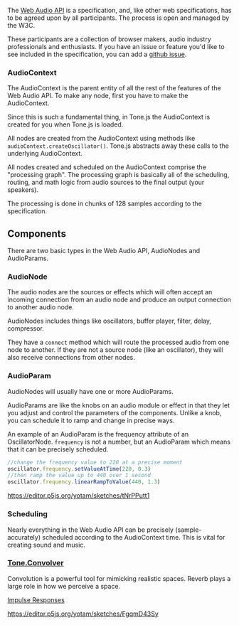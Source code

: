 The [Web Audio API](https://webaudio.github.io/web-audio-api/) is a specification, and, like other web specifications, has to be agreed upon by all participants. The process is open and managed by the W3C. 

These participants are a collection of browser makers, audio industry professionals and enthusiasts. If you have an issue or feature you'd like to see included in the specification, you can add a [github issue](https://github.com/WebAudio/web-audio-api).

### AudioContext

The AudioContext is the parent entity of all the rest of the features of the Web Audio API. To make any node, first you have to make the AudioContext. 

Since this is such a fundamental thing, in Tone.js the AudioContext is created for you when Tone.js is loaded. 

All nodes are created from the AudioContext using methods like `audioContext.createOscillator()`. Tone.js abstracts away these calls to the underlying AudioContext. 

All nodes created and scheduled on the AudioContext comprise the "processing graph". The processing graph is basically all of the scheduling, routing, and math logic from audio sources to the final output (your speakers). 

The processing is done in chunks of 128 samples according to the specification. 

## Components

There are two basic types in the Web Audio API, AudioNodes and AudioParams. 

### AudioNode

The audio nodes are the sources or effects which will often accept an incoming connection from an audio node and produce an output connection to another audio node. 

AudioNodes includes things like oscillators, buffer player, filter, delay, compressor. 

They have a `connect` method which will route the processed audio from one node to another. If they are not a source node (like an oscillator), they will also receive connections from other nodes. 

### AudioParam

AudioNodes will usually have one or more AudioParams. 

AudioParams are like the knobs on an audio module or effect in that they let you adjust and control the parameters of the components. Unlike a knob, you can schedule it to ramp and change in precise ways. 

An example of an AudioParam is the frequency attribute of an OscillatorNode. `frequency` is not a number, but an AudioParam which means that it can be precisely scheduled. 

```javascript
//change the frequency value to 220 at a precise moment
oscillator.frequency.setValueAtTime(220, 0.3)
//then ramp the value up to 440 over 1 second
oscillator.frequency.linearRampToValue(440, 1.3)
```

https://editor.p5js.org/yotam/sketches/tNrPPutt1

### Scheduling

Nearly everything in the Web Audio API can be precisely (sample-accurately) scheduled according to the AudioContext time. This is vital for creating sound and music. 

### [Tone.Convolver](http://tonejs.github.io/docs/#Convolver)

Convolution is a powerful tool for mimicking realistic spaces. Reverb plays a large role in how we perceive a space. 

[Impulse Responses](https://github.com/GoogleChrome/web-audio-samples/tree/gh-pages/samples/audio/impulse-responses)

https://editor.p5js.org/yotam/sketches/FgqmD43Sy